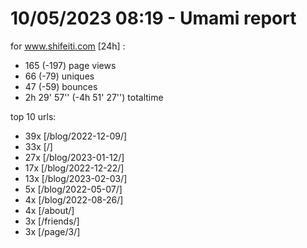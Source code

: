 # 10/05/2023 08:19 - Umami report
for www.shifeiti.com [24h] :

 - 165 (-197) page views
 - 66 (-79) uniques
 - 47 (-59) bounces
 - 2h 29' 57'' (-4h 51' 27'') totaltime


top 10 urls:
 - 39x [/blog/2022-12-09/]
 - 33x [/]
 - 27x [/blog/2023-01-12/]
 - 17x [/blog/2022-12-22/]
 - 13x [/blog/2023-02-03/]
 - 5x [/blog/2022-05-07/]
 - 4x [/blog/2022-08-26/]
 - 4x [/about/]
 - 3x [/friends/]
 - 3x [/page/3/]


